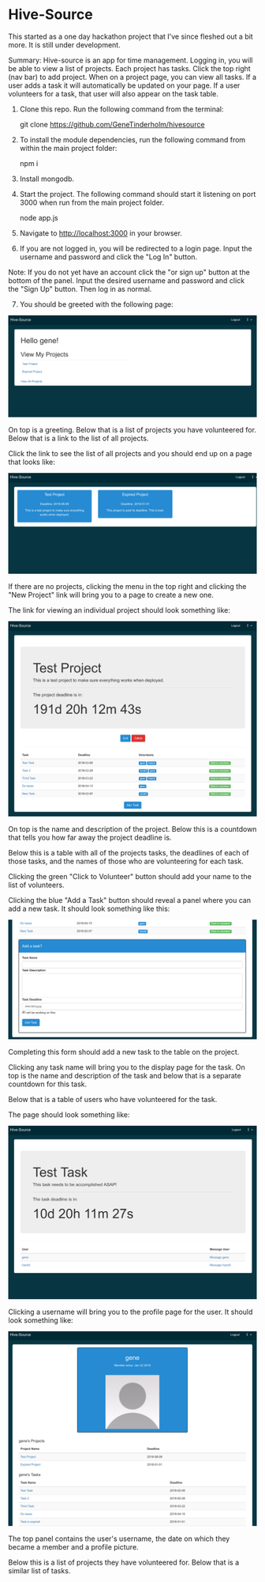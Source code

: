# Hive-Source

This started as a one day hackathon project that I've since fleshed out a bit more. It is still under development.

Summary: Hive-source is an app for time management. Logging in, you will be able to view a list of projects. Each project has tasks. Click the top right (nav bar) to add project. When on a project page, you can view all tasks. If a user adds a task it will automatically be updated on your page. If a user volunteers for a task, that user will also appear on the task table.

1. Clone this repo. Run the following command from the terminal:

    git clone https://github.com/GeneTinderholm/hivesource

2. To install the module dependencies, run the following command from within the main project folder:

    npm i

3. Install mongodb.

4. Start the project. The following command should start it listening on port 3000 when run from the main project folder.

    node app.js 

5. Navigate to [http://localhost:3000](http://localhost:3000) in your browser.

6. If you are not logged in, you will be redirected to a login page. Input the username and password and click the "Log In" button.

Note: If you do not yet have an account click the "or sign up" button at the bottom of the panel. Input the desired username and password and click the "Sign Up" button. Then log in as normal.

7. You should be greeted with the following page:

![Main](https://github.com/GeneTinderholm/hivesource/blob/master/images/main.png?raw=true)

On top is a greeting. Below that is a list of projects you have volunteered for. Below that is a link to the list of all projects.

Click the link to see the list of all projects and you should end up on a page that looks like: 

![All Projects](https://github.com/GeneTinderholm/hivesource/blob/master/images/allProjects.png?raw=true)

If there are no projects, clicking the menu in the top right and clicking the "New Project" link will bring you to a page to create a new one.

The link for viewing an individual project should look something like:

![Single Project](https://github.com/GeneTinderholm/hivesource/blob/master/images/singleProject.png?raw=true)

On top is the name and description of the project. Below this is a countdown that tells you how far away the project deadline is.

Below this is a table with all of the projects tasks, the deadlines of each of those tasks, and the names of those who are volunteering for each task.

Clicking the green "Click to Volunteer" button should add your name to the list of volunteers.

Clicking the blue "Add a Task" button should reveal a panel where you can add a new task. It should look something like this:

![Add Task](https://github.com/GeneTinderholm/hivesource/blob/master/images/addTask.png?raw=true)

Completing this form should add a new task to the table on the project.

Clicking any task name will bring you to the display page for the task. On top is the name and description of the task and below that is a separate countdown for this task.

Below that is a table of users who have volunteered for the task.

The page should look something like: 

![Task](https://github.com/GeneTinderholm/hivesource/blob/master/images/task.png?raw=true)

Clicking a username will bring you to the profile page for the user. It should look something like: 

![User Profile](https://github.com/GeneTinderholm/hivesource/blob/master/images/user.png?raw=true)

The top panel contains the user's username, the date on which they became a member and a profile picture. 

Below this is a list of projects they have volunteered for. Below that is a similar list of tasks.
